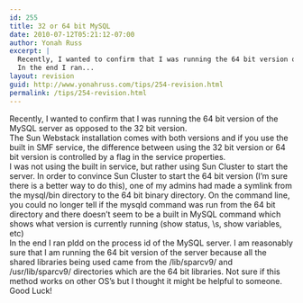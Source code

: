 ```yaml
---
id: 255
title: 32 or 64 bit MySQL
date: 2010-07-12T05:21:12-07:00
author: Yonah Russ
excerpt: |
  Recently, I wanted to confirm that I was running the 64 bit version of the MySQL server as opposed to the 32 bit version... one of my admins had made a symlink from the mysql/bin directory to the 64 bit binary directory. On the command line, you could no longer tell if the mysqld command was run from the 64 bit directory and there doesn't seem to be a built in MySQL command which shows what version is currently running (show status, \s, show variables, etc)
  In the end I ran...
layout: revision
guid: http://www.yonahruss.com/tips/254-revision.html
permalink: /tips/254-revision.html
---
```

Recently, I wanted to confirm that I was running the 64 bit version of the MySQL server as opposed to the 32 bit version.  
The Sun Webstack installation comes with both versions and if you use the built in SMF service, the difference between using the 32 bit version or 64 bit version is controlled by a flag in the service properties.  
I was not using the built in service, but rather using Sun Cluster to start the server. In order to convince Sun Cluster to start the 64 bit version (I&#8217;m sure there is a better way to do this), one of my admins had made a symlink from the mysql/bin directory to the 64 bit binary directory. On the command line, you could no longer tell if the mysqld command was run from the 64 bit directory and there doesn&#8217;t seem to be a built in MySQL command which shows what version is currently running (show status, \s, show variables, etc)  
In the end I ran pldd on the process id of the MySQL server. I am reasonably sure that I am running the 64 bit version of the server because all the shared libraries being used came from the /lib/sparcv9/ and /usr/lib/sparcv9/ directories which are the 64 bit libraries. Not sure if this method works on other OS&#8217;s but I thought it might be helpful to someone.  
Good Luck!